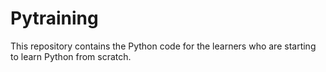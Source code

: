 # Pytraining
This repository contains the Python code for the learners who are starting to learn Python from scratch. 
